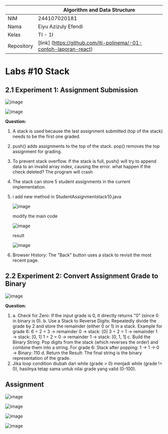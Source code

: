 |  | Algorithm and Data Structure |
|--|--|
| NIM |  244107020181|
| Nama |  Eiyu Azizuly Efendi |
| Kelas | TI - 1I |
| Repository | [link] (https://github.com/jti-polinema/-01-contoh-laporan-react) |

# Labs #10 Stack

## 2.1 Experiment 1: Assignment Submission 

![image](https://github.com/user-attachments/assets/a6473886-1207-44b0-9677-ed1b732afb46)

![image](https://github.com/user-attachments/assets/20d3c7f9-c8fa-436b-9dd7-80cdf5e258c8)

**Question:** 
1. A stack is used because the last assignment submitted (top of the stack) needs to be the first one graded.
2. push() adds assignments to the top of the stack.
   pop() removes the top assignment for grading.
3. To prevent stack overflow. If the stack is full, push() will try to append data to an invalid array index, causing the error. what happen if the check deleted?
   The program will crash
4. The stack can store 5 student assignments in the current implementation.
5. i add new method in StudentAssignmentstack10.java
   
   ![image](https://github.com/user-attachments/assets/848b9ea2-dedb-463d-8f16-9120ce88269c)
   
   modify the main code
   
   ![image](https://github.com/user-attachments/assets/0821f1f2-aebf-4237-9cd1-7b406302a517)
   
   result
   
   ![image](https://github.com/user-attachments/assets/795fb86d-28e5-4072-ba12-8300d62fa058)
   

7. Browser History: The "Back" button uses a stack to revisit the most recent page.
   

## 2.2 Experiment 2: Convert Assignment Grade to Binary  

![image](https://github.com/user-attachments/assets/7e55cd9d-04e4-453f-bc36-e3bef4ccb56b)

**Question:**
1. a. Check for Zero: If the input grade is 0, it directly returns "0" (since 0 in binary is 0).
   b. Use a Stack to Reverse Digits:
       Repeatedly divide the grade by 2 and store the remainder (either 0 or 1) in a stack.
         Example for grade 6:
          6 ÷ 2 = 3 → remainder 0 → stack: [0]
          3 ÷ 2 = 1 → remainder 1 → stack: [0, 1]
          1 ÷ 2 = 0 → remainder 1 → stack: [0, 1, 1]
   c. Build the Binary String:
        Pop digits from the stack (which reverses the order) and combine them into a string.
        For grade 6:
        Stack after popping: 1 → 1 → 0 → Binary: 110
   d. Return the Result:
        The final string is the binary representation of the grade.
2. Jika loop condition diubah dari while (grade > 0) menjadi while (grade != 0), hasilnya tetap sama untuk nilai grade yang valid (0-100).

## Assignment

![image](https://github.com/user-attachments/assets/fe9128fc-5165-4097-81fd-ecf62cf2191e)

![image](https://github.com/user-attachments/assets/0eca1760-e771-42f2-83c3-ca55c6f827da)

![image](https://github.com/user-attachments/assets/48283d89-9405-47d7-893e-5891a84635b2)

![image](https://github.com/user-attachments/assets/c1efabba-2413-4b64-844c-b148ea3a927f)







